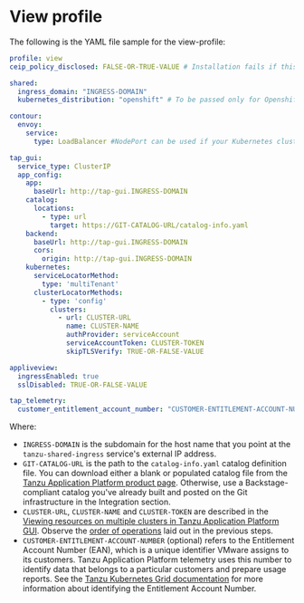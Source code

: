 # View profile

The following is the YAML file sample for the view-profile:

```yaml
profile: view
ceip_policy_disclosed: FALSE-OR-TRUE-VALUE # Installation fails if this is not set to true. Not a string.

shared:
  ingress_domain: "INGRESS-DOMAIN"
  kubernetes_distribution: "openshift" # To be passed only for Openshift. Defaults to "".

contour:
  envoy:
    service:
      type: LoadBalancer #NodePort can be used if your Kubernetes cluster doesn't support LoadBalancing

tap_gui:
  service_type: ClusterIP
  app_config:
    app:
      baseUrl: http://tap-gui.INGRESS-DOMAIN
    catalog:
      locations:
        - type: url
          target: https://GIT-CATALOG-URL/catalog-info.yaml
    backend:
      baseUrl: http://tap-gui.INGRESS-DOMAIN
      cors:
        origin: http://tap-gui.INGRESS-DOMAIN
    kubernetes:
      serviceLocatorMethod:
        type: 'multiTenant'
      clusterLocatorMethods:
        - type: 'config'
          clusters:
            - url: CLUSTER-URL
              name: CLUSTER-NAME
              authProvider: serviceAccount
              serviceAccountToken: CLUSTER-TOKEN
              skipTLSVerify: TRUE-OR-FALSE-VALUE

appliveview:
  ingressEnabled: true
  sslDisabled: TRUE-OR-FALSE-VALUE

tap_telemetry:
  customer_entitlement_account_number: "CUSTOMER-ENTITLEMENT-ACCOUNT-NUMBER" # (optional) identify data for creation of TAP usage reports
```

Where:

- `INGRESS-DOMAIN` is the subdomain for the host name that you point at the `tanzu-shared-ingress`
service's external IP address.
- `GIT-CATALOG-URL` is the path to the `catalog-info.yaml` catalog definition file. You can download either a blank or populated catalog file from the [Tanzu Application Platform product page](https://network.pivotal.io/products/tanzu-application-platform/#/releases/1043418/file_groups/6091). Otherwise, use a Backstage-compliant catalog you've already built and posted on the Git infrastructure in the Integration section.
- `CLUSTER-URL`, `CLUSTER-NAME` and `CLUSTER-TOKEN` are described in the [Viewing resources on multiple clusters in Tanzu Application Platform GUI](../../tap-gui/cluster-view-setup.md). Observe the [order of operations](../installing-multicluster.md#order-of-operations) laid out in the previous steps.
- `CUSTOMER-ENTITLEMENT-ACCOUNT-NUMBER` (optional) refers to the Entitlement Account Number (EAN), which is a unique identifier VMware assigns to its customers. Tanzu Application Platform telemetry uses this number to identify data that belongs to a particular customers and prepare usage reports. See the [Tanzu Kubernetes Grid documentation](https://docs.vmware.com/en/VMware-Tanzu-Kubernetes-Grid/1.5/vmware-tanzu-kubernetes-grid-15/GUID-cluster-lifecycle-ceip.html#identify-the-entitlement-account-number-2) for more information about identifying the Entitlement Account Number.
